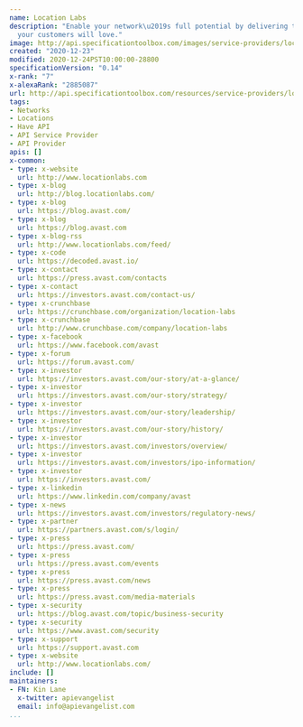 ```yaml
---
name: Location Labs
description: "Enable your network\u2019s full potential by delivering top grade products
  your customers will love."
image: http://api.specificationtoolbox.com/images/service-providers/location-labs.jpg
created: "2020-12-23"
modified: 2020-12-24PST10:00:00-28800
specificationVersion: "0.14"
x-rank: "7"
x-alexaRank: "2885087"
url: http://api.specificationtoolbox.com/resources/service-providers/location-labs/
tags:
- Networks
- Locations
- Have API
- API Service Provider
- API Provider
apis: []
x-common:
- type: x-website
  url: http://www.locationlabs.com
- type: x-blog
  url: http://blog.locationlabs.com/
- type: x-blog
  url: https://blog.avast.com/
- type: x-blog
  url: https://blog.avast.com
- type: x-blog-rss
  url: http://www.locationlabs.com/feed/
- type: x-code
  url: https://decoded.avast.io/
- type: x-contact
  url: https://press.avast.com/contacts
- type: x-contact
  url: https://investors.avast.com/contact-us/
- type: x-crunchbase
  url: https://crunchbase.com/organization/location-labs
- type: x-crunchbase
  url: http://www.crunchbase.com/company/location-labs
- type: x-facebook
  url: https://www.facebook.com/avast
- type: x-forum
  url: https://forum.avast.com/
- type: x-investor
  url: https://investors.avast.com/our-story/at-a-glance/
- type: x-investor
  url: https://investors.avast.com/our-story/strategy/
- type: x-investor
  url: https://investors.avast.com/our-story/leadership/
- type: x-investor
  url: https://investors.avast.com/our-story/history/
- type: x-investor
  url: https://investors.avast.com/investors/overview/
- type: x-investor
  url: https://investors.avast.com/investors/ipo-information/
- type: x-investor
  url: https://investors.avast.com/
- type: x-linkedin
  url: https://www.linkedin.com/company/avast
- type: x-news
  url: https://investors.avast.com/investors/regulatory-news/
- type: x-partner
  url: https://partners.avast.com/s/login/
- type: x-press
  url: https://press.avast.com/
- type: x-press
  url: https://press.avast.com/events
- type: x-press
  url: https://press.avast.com/news
- type: x-press
  url: https://press.avast.com/media-materials
- type: x-security
  url: https://blog.avast.com/topic/business-security
- type: x-security
  url: https://www.avast.com/security
- type: x-support
  url: https://support.avast.com
- type: x-website
  url: http://www.locationlabs.com/
include: []
maintainers:
- FN: Kin Lane
  x-twitter: apievangelist
  email: info@apievangelist.com
...
```

